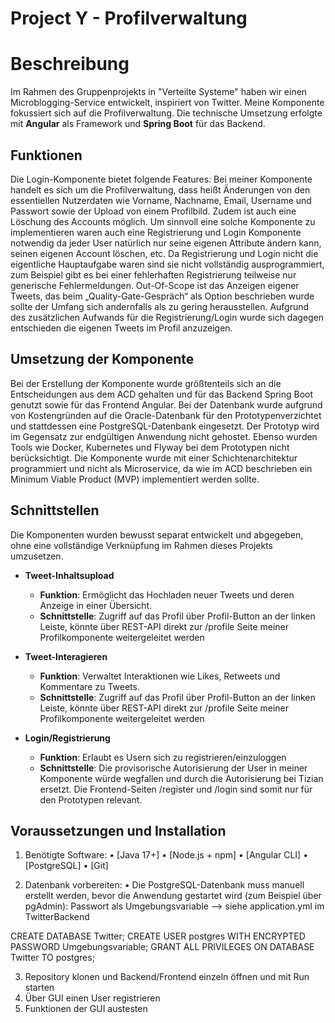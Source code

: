 Project Y - Profilverwaltung
=======
# Beschreibung
Im Rahmen des Gruppenprojekts in "Verteilte Systeme" haben wir einen Microblogging-Service entwickelt, inspiriert von Twitter. Meine Komponente fokussiert sich auf die Profilverwaltung. Die technische Umsetzung erfolgte mit **Angular** als Framework und **Spring Boot** für das Backend.
## Funktionen
Die Login-Komponente bietet folgende Features:
Bei meiner Komponente handelt es sich um die Profilverwaltung, dass heißt Änderungen von den essentiellen Nutzerdaten wie Vorname, Nachname, Email, Username und Passwort sowie der Upload von einem Profilbild. Zudem ist auch eine Löschung des Accounts möglich. Um sinnvoll eine solche Komponente zu implementieren waren auch eine Registrierung und Login Komponente notwendig da jeder User natürlich nur seine eigenen Attribute ändern kann, seinen eigenen Account löschen, etc. Da Registrierung und Login nicht die eigentliche Hauptaufgabe waren sind sie nicht vollständig ausprogrammiert, zum Beispiel gibt es bei einer fehlerhaften Registrierung teilweise nur generische Fehlermeldungen.
Out-Of-Scope ist das Anzeigen eigener Tweets, das beim „Quality-Gate-Gespräch“ als Option beschrieben wurde sollte der Umfang sich andernfalls als zu gering herausstellen. Aufgrund des zusätzlichen Aufwands für die Registrierung/Login wurde sich dagegen entschieden die eigenen Tweets im Profil anzuzeigen.
## Umsetzung der Komponente
Bei der Erstellung der Komponente wurde größtenteils sich an die Entscheidungen aus dem ACD gehalten und für das Backend Spring Boot genutzt sowie für das Frontend Angular. Bei der Datenbank wurde aufgrund von Kostengründen auf die Oracle-Datenbank für den Prototypenverzichtet und stattdessen eine PostgreSQL-Datenbank eingesetzt. Der Prototyp wird im Gegensatz zur endgültigen Anwendung nicht gehostet. Ebenso wurden Tools wie Docker, Kubernetes und Flyway bei dem Prototypen nicht berücksichtigt.
Die Komponente wurde mit einer Schichtenarchitektur programmiert und nicht als Microservice, da wie im ACD beschrieben ein Minimum Viable Product (MVP) implementiert werden sollte.


## Schnittstellen
Die Komponenten wurden bewusst separat entwickelt und abgegeben, ohne eine vollständige Verknüpfung im Rahmen dieses Projekts umzusetzen. 
- **Tweet-Inhaltsupload**
  - **Funktion**: Ermöglicht das Hochladen neuer Tweets und deren Anzeige in einer Übersicht.
  - **Schnittstelle**: Zugriff auf das Profil über Profil-Button an der linken Leiste, könnte über REST-API direkt zur /profile Seite meiner Profilkomponente weitergeleitet werden

- **Tweet-Interagieren**
  - **Funktion**: Verwaltet Interaktionen wie Likes, Retweets und Kommentare zu Tweets.
  - **Schnittstelle**: Zugriff auf das Profil über Profil-Button an der linken Leiste, könnte über REST-API direkt zur /profile Seite meiner Profilkomponente weitergeleitet werden

- **Login/Registrierung**
  - **Funktion**: Erlaubt es Usern sich zu registrieren/einzuloggen
  - **Schnittstelle**: Die provisorische Autorisierung der User in meiner Komponente würde wegfallen und durch die Autorisierung bei Tizian ersetzt. Die Frontend-Seiten /register und /login sind somit nur für den Prototypen relevant.

## Voraussetzungen und Installation
1.	Benötigte Software:
•	[Java 17+]
•	[Node.js + npm] 
•	[Angular CLI]
•	[PostgreSQL]
•	[Git]

2.	Datenbank vorbereiten:
•	Die PostgreSQL-Datenbank muss manuell erstellt werden, bevor die Anwendung gestartet wird (zum Beispiel über pgAdmin): 
Passwort als Umgebungsvariable --> siehe application.yml im TwitterBackend

CREATE DATABASE Twitter; CREATE USER postgres WITH ENCRYPTED PASSWORD Umgebungsvariable; GRANT ALL PRIVILEGES ON DATABASE Twitter TO postgres;

3. Repository klonen und Backend/Frontend einzeln öffnen und mit Run starten
4. Über GUI einen User registrieren
5. Funktionen der GUI austesten
